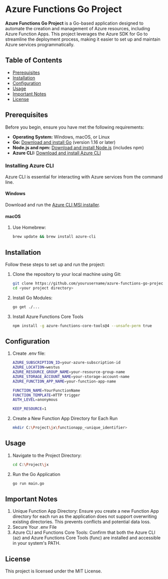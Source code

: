 # Azure Functions Go Project

**Azure Functions Go Project** is a Go-based application designed to automate the creation and management of Azure resources, including Azure Function Apps. This project leverages the Azure SDK for Go to streamline the deployment process, making it easier to set up and maintain Azure services programmatically.

## Table of Contents

- [Prerequisites](#prerequisites)
- [Installation](#installation)
- [Configuration](#configuration)
- [Usage](#usage)
- [Important Notes](#important-notes)
- [License](#license)

## Prerequisites

Before you begin, ensure you have met the following requirements:

- **Operating System:** Windows, macOS, or Linux
- **Go:** [Download and install Go](https://golang.org/dl/) (version 1.16 or later)
- **Node.js and npm:** [Download and install Node.js](https://nodejs.org/) (includes npm)
- **Azure CLI:** [Download and install Azure CLI](https://docs.microsoft.com/en-us/cli/azure/install-azure-cli)

### Installing Azure CLI

Azure CLI is essential for interacting with Azure services from the command line.

#### Windows

Download and run the [Azure CLI MSI installer](https://aka.ms/installazurecliwindows).

#### macOS

1. Use Homebrew:
   ```bash
   brew update && brew install azure-cli

## Installation
Follow these steps to set up and run the project:

1. Clone the repository to your local machine using Git:
   ```bash
   git clone https://github.com/yourusername/azure-functions-go-project.git
   cd <your project directory>
2. Install Go Modules:
   ```bash
   go get ./...
3. Install Azure Functions Core Tools
   ```bash
   npm install -g azure-functions-core-tools@4 --unsafe-perm true
   
## Configuration

1. Create .env file:
   ```bash
   AZURE_SUBSCRIPTION_ID=your-azure-subscription-id
   AZURE_LOCATION=westus
   AZURE_RESOURCE_GROUP_NAME=your-resource-group-name
   AZURE_STORAGE_ACCOUNT_NAME=your-storage-account-name
   AZURE_FUNCTION_APP_NAME=your-function-app-name

   FUNCTION_NAME=YourFunctionName
   FUNCTION_TEMPLATE=HTTP trigger
   AUTH_LEVEL=anonymous
   
   KEEP_RESOURCE=1

2. Create a New Function App Directory for Each Run
   ```bash
   mkdir C:\Project\jx\functionapp_<unique_identifier>

## Usage

1. Navigate to the Project Directory:
   ```bash
   cd C:\Project\jx
2. Run the Go Application
   ```bash
   go run main.go

## Important Notes
1. Unique Function App Directory: Ensure you create a new Function App directory for each run as the application does not support overwriting existing directories. This prevents conflicts and potential data loss.
2. Secure Your .env File
3. Azure CLI and Functions Core Tools: Confirm that both the Azure CLI (az) and Azure Functions Core Tools (func) are installed and accessible in your system's PATH.

## License
This project is licensed under the MIT License.
